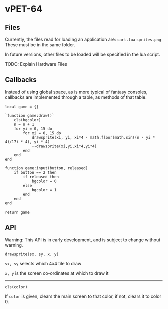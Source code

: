 # vPET-64

## Files
Currently, the files read for loading an application are:
`cart.lua`
`sprites.png`
These must be in the same folder.

In future versions, other files to be loaded will be specified in the lua script.

TODO: Explain Hardware Files

## Callbacks

Instead of using global space, as is more typical of fantasy consoles, callbacks are implemented through a table, as methods of that table.

	local game = {}

	`function game:draw()`
		cls(bgcolor)
		n = n + 1
		for yi = 0, 15 do
			for xi = 0, 15 do
				drawsprite(xi, yi, xi*4 - math.floor(math.sin((n - yi * 4)/17) * 4), yi * 4)
				--drawsprite(xi,yi,xi*4,yi*4)
			end
		end
	end

	function game:input(button, released)
		if button == 2 then
			if released then
				bgcolor = 0
			else
				bgcolor = 1
			end
		end
	end

	return game


## API

Warning: This API is in early development, and is subject to change without warning.

`drawsprite(sx, sy, x, y)`

`sx, sy` selects which 4x4 tile to draw

`x, y` is the screen co-ordinates at which to draw it

---
`cls(color)`

If `color` is given, clears the main screen to that color, if not, clears it to color 0.
